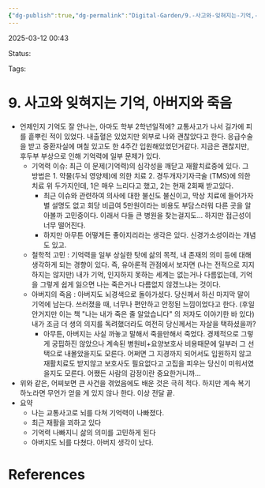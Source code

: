 ```yaml
---
{"dg-publish":true,"dg-permalink":"Digital-Garden/9.-사고와-잊혀지는-기억,-아버지와-죽음","permalink":"/Digital-Garden/9.-사고와-잊혀지는-기억,-아버지와-죽음/"}
---
```



2025-03-12 00:43

Status: 

Tags: 

# 9. 사고와 잊혀지는 기억, 아버지와 죽음
- 언제인지 기억도 잘 안나는, 아마도 학부 2학년일적에? 교통사고가 나서 길가에 피를 흩뿌린 적이 있었다. 내출혈은 있었지만 외부로 나와 괜찮았다고 한다. 응급수술을 받고 중환자실에 며칠 있고도 한 4주간 입원해있었던거같다. 지금은 괜찮지만, 후두부 부상으로 인해 기억력에 일부 문제가 있다.
	- 기억력 이슈: 최근 이 문제(기억력)의 심각성을 깨닫고 재활치료중에 있다. 그 방법은 1. 약물(두뇌 영양제)에 의한 치료 2. 경두개자기자극술 (TMS)에 의한 치료 위 두가지인데, 1은 매우 느리다고 했고, 2는 현재 2회째 받고있다.
		- 최근 이슈와 관련하여 의사에 대한 불신도 불신이고, 막상 치료에 들어가자 별 설명도 없고 회당 비급여 5만원이라는 비용도 부담스러워 다른 곳을 알아볼까 고민중이다. 이래서 다들 큰 병원을 찾는걸지도... 하지만 접근성이 너무 떨어진다.
		- 하지만 아무튼 어떻게든 좋아지리라는 생각은 있다. 신경가소성이라는 개념도 있고.
	- 철학적 고민 : 기억력을 일부 상실한 탓에 삶의 목적, 내 존재의 의미 등에 대해 생각하게 되는 경향이 있다. 즉, 유아론적 관점에서 보자면 (나는 전적으로 지지하지는 않지만) 내가 기억, 인지하지 못하는 세계는 없는거나 다름없는데, 기억을 그렇게 쉽게 잃으면 나는 죽은거나 다름없지 않겠느냐는 것이다.
	- 아버지의 죽음 : 아버지도 뇌경색으로 돌아가셨다. 당신께서 하신 마지막 말이 기억에 남는다. 쓰러졌을 때, 너무나 편안하고 안정된 느낌이었다고 한다. (후일 안거지만 이는 책 "나는 내가 죽은 줄 알았습니다" 의 저자도 이야기한 바 있다) 내가 조금 더 생의 의지를 독려했더라도 여전히 당신께서는 자살을 택하셨을까?
		- 아무튼, 아버지는 사실 까놓고 말해서 죽을만해서 죽었다. 경제적으로 그렇게 궁핍하진 않았으나 계속된 병원비+요양보호사 비용때문에 일부러 그 선택으로 내몰았을지도 모른다. 어쩌면 그 지경까지 되어서도 입원하지 않고 재활치료도 받지않고 보호사도 필요없다고 고집을 피우는 당신이 미워서였을지도 모른다. 어쨌든 사람의 감정이란 중요한거니까...
- 위와 같은, 어찌보면 큰 사건을 겪었음에도 배운 것은 극히 적다. 하지만 계속 복기하노라면 무언가 얻을 게 있지 않나 한다. 이상 전달 끝.
- 요약
	- 나는 교통사고로 뇌를 다쳐 기억력이 나빠졌다.
	- 최근 재활을 꾀하고 있다
	- 기억력 나빠지니 삶의 의미를 고민하게 된다
	- 아버지도 뇌를 다쳤다. 아버지 생각이 났다.

# References
